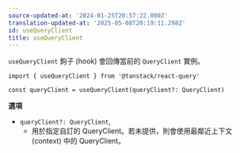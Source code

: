 ```yaml
---
source-updated-at: '2024-01-25T20:57:22.000Z'
translation-updated-at: '2025-05-08T20:19:11.298Z'
id: useQueryClient
title: useQueryClient
---
```


`useQueryClient` 鉤子 (hook) 會回傳當前的 `QueryClient` 實例。

```tsx
import { useQueryClient } from '@tanstack/react-query'

const queryClient = useQueryClient(queryClient?: QueryClient)
```

**選項**

- `queryClient?: QueryClient`,
  - 用於指定自訂的 QueryClient。若未提供，則會使用最鄰近上下文 (context) 中的 QueryClient。
